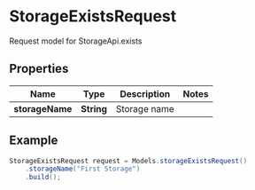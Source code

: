# StorageExistsRequest

Request model for StorageApi.exists

## Properties

Name | Type | Description | Notes
---- | ---- | ----------- | -----
**storageName** | **String**| Storage name |

## Example
```java
StorageExistsRequest request = Models.storageExistsRequest()
    .storageName("First Storage")
    .build();
```

